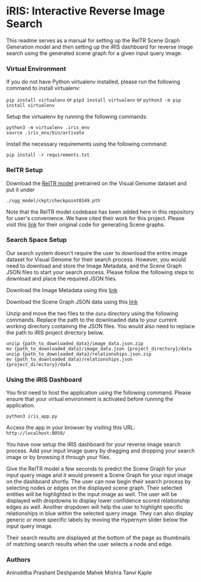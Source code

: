 # iRIS: Interactive Reverse Image Search

This readme serves as a manual for setting up the RelTR Scene Graph Generation model and then setting up the iRIS dashboard for reverse image search using the generated scene graph for a given input query image.

### Virtual Environment

If you do not have Python virtualenv installed, please run the following command to install virtualenv:

```pip install virtualenv``` or ```pip3 install virtualenv``` or ```python3 -m pip install virtualenv```

Setup the virtualenv by running the following commands:

```
python3 -m virtualenv .iris_env
source .iris_env/bin/activate
```

Install the necessary requirements using the following command:

```pip install -r requirements.txt```

### RelTR Setup

Download the [RelTR model](https://drive.google.com/file/d/1id6oD_iwiNDD6HyCn2ORgRTIKkPD3tUD/view) pretrained on the Visual Genome dataset and put it under 
```
./sgg_model/ckpt/checkpoint0149.pth
```

Note that the RelTR model codebase has been added here in this repository for user's convenience. We have cited their work for this project. Please visit this [link](https://github.com/yrcong/RelTR) for their original code for generating Scene graphs.

### Search Space Setup

Our search system doesn't require the user to download the entire image dataset for Visual Genome for their search process. However, you would need to download and store the Image Metadata, and the Scene Graph JSON files to start your search process. Please follow the following steps to download and place the required JSON files.

Download the Image Metadata using this [link](https://homes.cs.washington.edu/~ranjay/visualgenome/data/dataset/image_data.json.zip)

Download the Scene Graph JSON data using this [link](https://homes.cs.washington.edu/~ranjay/visualgenome/data/dataset/relationships.json.zip)

Unzip and move the two files to the ```data``` directory using the following commands. Replace the path to the downloaded data to your current working directory containing the JSON files. You would also need to replace the path to iRIS project directory below.

```
unzip {path_to_downloaded_data}/image_data.json.zip
mv {path_to_downloaded_data}/image_data.json {project_directory}/data
unzip {path_to_downloaded_data}/relationships.json.zip
mv {path_to_downloaded_data}/relationships.json {project_directory}/data
```

### Using the iRIS Dashboard

You first need to host the application using the following command. Please ensure that your virtual environment is activated before running the application.

```python3 iris_app.py```

Access the app in your browser by visiting this URL: ```http://localhost:8050/```

You have now setup the iRIS dashboard for your reverse image search process. Add your input image query by dragging and dropping your search image or by browsing it through your files. 

Give the RelTR model a few seconds to predict the Scene Graph for your input query image and it would present a Scene Graph for your input image on the dashboard shortly. The user can now begin their search process by selecting nodes or edges on the displayed scene graph. Their selected entities will be highlighted in the input image as well. The user will be displayed with dropdowns to display lower confidence scored relationship edges as well. Another dropdown will help the user to highlight specific relationships in blue within the selected query image. They can also display generic or more specific labels by moving the Hypernym slider below the input query image. 

Their search results are displayed at the bottom of the page as thumbnails of matching search results when the user selects a node and edge. 

### Authors
Aniruddha Prashant Deshpande
Mahek Mishra
Tanvi Kaple